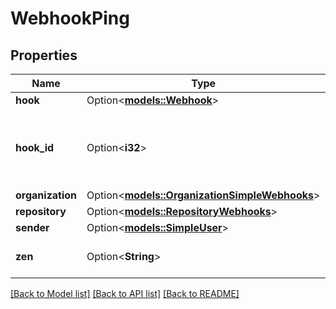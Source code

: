 # WebhookPing

## Properties

Name | Type | Description | Notes
------------ | ------------- | ------------- | -------------
**hook** | Option<[**models::Webhook**](Webhook.md)> |  | [optional]
**hook_id** | Option<**i32**> | The ID of the webhook that triggered the ping. | [optional]
**organization** | Option<[**models::OrganizationSimpleWebhooks**](organization-simple-webhooks.md)> |  | [optional]
**repository** | Option<[**models::RepositoryWebhooks**](repository-webhooks.md)> |  | [optional]
**sender** | Option<[**models::SimpleUser**](simple-user.md)> |  | [optional]
**zen** | Option<**String**> | Random string of GitHub zen. | [optional]

[[Back to Model list]](../README.md#documentation-for-models) [[Back to API list]](../README.md#documentation-for-api-endpoints) [[Back to README]](../README.md)


